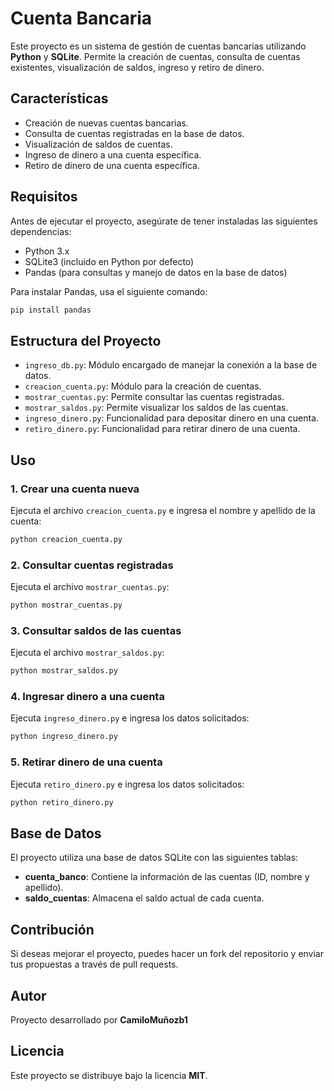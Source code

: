 # Cuenta Bancaria

Este proyecto es un sistema de gestión de cuentas bancarias utilizando **Python** y **SQLite**. Permite la creación de cuentas, consulta de cuentas existentes, visualización de saldos, ingreso y retiro de dinero.

## Características
- Creación de nuevas cuentas bancarias.
- Consulta de cuentas registradas en la base de datos.
- Visualización de saldos de cuentas.
- Ingreso de dinero a una cuenta específica.
- Retiro de dinero de una cuenta específica.

## Requisitos

Antes de ejecutar el proyecto, asegúrate de tener instaladas las siguientes dependencias:

- Python 3.x
- SQLite3 (incluido en Python por defecto)
- Pandas (para consultas y manejo de datos en la base de datos)

Para instalar Pandas, usa el siguiente comando:
```sh
pip install pandas
```

## Estructura del Proyecto

- `ingreso_db.py`: Módulo encargado de manejar la conexión a la base de datos.
- `creacion_cuenta.py`: Módulo para la creación de cuentas.
- `mostrar_cuentas.py`: Permite consultar las cuentas registradas.
- `mostrar_saldos.py`: Permite visualizar los saldos de las cuentas.
- `ingreso_dinero.py`: Funcionalidad para depositar dinero en una cuenta.
- `retiro_dinero.py`: Funcionalidad para retirar dinero de una cuenta.

## Uso

### 1. Crear una cuenta nueva
Ejecuta el archivo `creacion_cuenta.py` e ingresa el nombre y apellido de la cuenta:
```sh
python creacion_cuenta.py
```

### 2. Consultar cuentas registradas
Ejecuta el archivo `mostrar_cuentas.py`:
```sh
python mostrar_cuentas.py
```

### 3. Consultar saldos de las cuentas
Ejecuta el archivo `mostrar_saldos.py`:
```sh
python mostrar_saldos.py
```

### 4. Ingresar dinero a una cuenta
Ejecuta `ingreso_dinero.py` e ingresa los datos solicitados:
```sh
python ingreso_dinero.py
```

### 5. Retirar dinero de una cuenta
Ejecuta `retiro_dinero.py` e ingresa los datos solicitados:
```sh
python retiro_dinero.py
```

## Base de Datos

El proyecto utiliza una base de datos SQLite con las siguientes tablas:

- **cuenta_banco**: Contiene la información de las cuentas (ID, nombre y apellido).
- **saldo_cuentas**: Almacena el saldo actual de cada cuenta.

## Contribución
Si deseas mejorar el proyecto, puedes hacer un fork del repositorio y enviar tus propuestas a través de pull requests.

## Autor
Proyecto desarrollado por **CamiloMuñozb1**

## Licencia
Este proyecto se distribuye bajo la licencia **MIT**.

